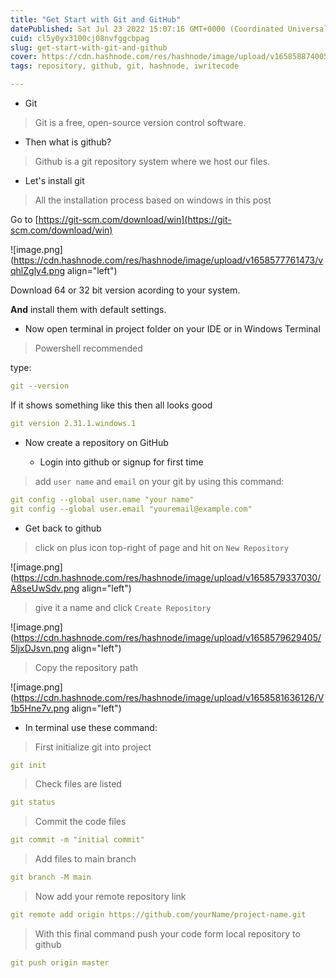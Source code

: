 ```yaml
---
title: "Get Start with Git and GitHub"
datePublished: Sat Jul 23 2022 15:07:16 GMT+0000 (Coordinated Universal Time)
cuid: cl5y0yx3100cj08nvfggcbpag
slug: get-start-with-git-and-github
cover: https://cdn.hashnode.com/res/hashnode/image/upload/v1658588740052/i_XF6E1_C.jpg
tags: repository, github, git, hashnode, iwritecode

---
```


* Git
    

> Git is a free, open-source version control software.

* Then what is github?
    

> Github is a git repository system where we host our files.

* Let's install git
    

> All the installation process based on windows in this post

Go to [https://git-scm.com/download/win](https://git-scm.com/download/win)

![image.png](https://cdn.hashnode.com/res/hashnode/image/upload/v1658577761473/vqhlZgly4.png align="left")

Download 64 or 32 bit version acording to your system.

**And** install them with default settings.

* Now open terminal in project folder on your IDE or in Windows Terminal
    

> Powershell recommended

type:

```yaml
git --version
```

If it shows something like this then all looks good

```yaml
git version 2.31.1.windows.1
```

* Now create a repository on GitHub
    
    * Login into github or signup for first time
        

> add `user name` and `email` on your git by using this command:

```yaml
git config --global user.name "your name"
git config --global user.email "youremail@example.com"
```

* Get back to github
    

> click on plus icon top-right of page and hit on `New Repository`

![image.png](https://cdn.hashnode.com/res/hashnode/image/upload/v1658579337030/A8seUwSdv.png align="left")

> give it a name and click `Create Repository`

![image.png](https://cdn.hashnode.com/res/hashnode/image/upload/v1658579629405/5ljxDJsvn.png align="left")

> Copy the repository path

![image.png](https://cdn.hashnode.com/res/hashnode/image/upload/v1658581636126/V1b5Hne7v.png align="left")

* In terminal use these command:
    

> First initialize git into project

```yaml
git init
```

> Check files are listed

```yaml
git status
```

> Commit the code files

```yaml
git commit -m "initial commit"
```

> Add files to main branch

```yaml
git branch -M main
```

> Now add your remote repository link

```yaml
git remote add origin https://github.com/yourName/project-name.git
```

> With this final command push your code form local repository to github

```yaml
git push origin master
```